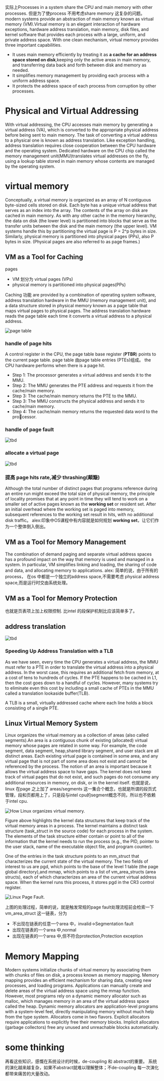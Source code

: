 
实际上Processes in a system share the CPU and main memory with other processes. 但是为了使process 不用考虑share memory 这复杂的问题。modern systems provide an abstraction of main memory known as virtual memory (VM).Virtual memory is an elegant interaction of hardware exceptions, hardware address translation, main memory, disk files, and kernel software that provides each process with a large, uniform, and private address space. With one clean mechanism, virtual memory provides three important capabilities.
* It uses main memory efficiently by treating it as **a cache for an address space stored on disk**,keeping only the active areas in main memory, and transferring data back and forth between disk and memory as needed. 
* It simplifies memory management by providing each process with a uniform address space. 
* It protects the address space of each process from corruption by other processes.


# Physical and Virtual Addressing

With virtual addressing, the CPU accesses main memory by generating a virtual address (VA), which is converted to the appropriate physical address before being sent to main memory. The task of converting a virtual address to a physical one is known as address translation. Like exception handling, address translation requires close cooperation between the CPU hardware and the operating system. Dedicated hardware on the CPU chip called the memory management unit(MMU)translates virtual addresses on the fly, using a lookup table stored in main memory whose contents are managed by the operating system.

# virtual memory
Conceptually, a virtual memory is organized as an array of N contiguous byte-sized cells stored on disk. Each byte has a unique virtual address that serves as an index into the array. The contents of the array on disk are cached in main memory. As with any other cache in the memory hierarchy, the data on disk (the lower level) is partitioned into blocks that serve as the transfer units between the disk and the main memory (the upper level). VM systems handle this by partitioning the virtual page is P = 2^p bytes in size. Similarly, physical memory is partitioned into physical pages (PPs), also P bytes in size. (Physical pages are also referred to as page frames.)


## VM as a Tool for Caching

pages

* VM 划分为 virtual pages (VPs)
* physical memory is partitioned into physical pages(PPs)

Caching 功能 are provided by a combination of operating system software, address translation hardware in the MMU (memory management unit), and a data structure stored in physical memory known as a page table that maps virtual pages to physical pages. The address translation hardware reads the page table
each time it converts a virtual address to a physical address. 

![page table](fig_9_4.png)

###  handle of page hits
A control register in the CPU, the page table base register (**PTBR**) points to the current page table.  page table 由page table entries (PTEs)组成。
the CPU hardware performs when there is a page hit.
* Step 1: The processor generates a virtual address and sends it to the MMU.
* Step 2: The MMU generates the PTE address and requests it from the cache/main memory.
* Step 3: The cache/main memory returns the PTE to the MMU.
* Step 3: The MMU constructs the physical address and sends it to cache/main memory.
* Step 4: The cache/main memory returns the requested data word to the processor.

### handle of page fault
![tbd](CSAPP_pagefault.png)

### allocate a virtual page
![tbd](CSAPP_newpage.png)

### 提高 page hits rate,减少 thrashing(颠簸)
Although the total number of distinct pages that programs reference during an entire run might exceed the total size of physical memory, the principle of locality promises that at any point in time they will tend to work on a smaller set of active pages known as the **working set** or resident set. After an initial overhead where the working set is paged into memory, subsequent references to the working set result in hits, with no additional disk traffic。 alex:印象中OS课程中有内容就是如何规划 **working set**，让它们作为一个整体倒入倒出。

## VM as a Tool for Memory Management
The combination of demand paging and separate virtual address spaces has a profound impact on the way that memory is used and managed in a system. In
particular, VM simplifies linking and loading, the sharing of code and data, and allocating memory to applications.
alex: 简单的说，由于所有的process， 在os 中都是一个独立的address space,不需要考虑 physical address space,而是运行时交由系统处理。


## VM as a Tool for Memory Protection
也就是页表项上加上权限控制. 比intel 的段保护机制比应该简单多了。


## address translation

![tbd](CSAPP_pagetable.png)

### Speeding Up Address Translation with a TLB
As we have seen, every time the CPU generates a virtual address, the MMU must refer to a PTE in order to translate the virtual address into a physical address. In the worst case, this requires an additional fetch from memory, at a cost of tens to hundreds of cycles. If the PTE happens to be cached in L1, then the cost goes down to a handful of cycles. However, many systems try to eliminate even this cost by including a small cache of PTEs in the MMU called a translation lookaside buffer(TLB).

A TLB is a small, virtually addressed cache where each line holds a block consisting of a single PTE.


## Linux Virtual Memory System
Linux organizes the virtual memory as a collection of areas (also called segments).An area is a contiguous chunk of existing (allocated) virtual memory whose pages are related in some way. For example, the code segment, data segment, heap,shared library segment, and user stack are all distinct areas. Each existing virtual page is contained in some area, and any virtual page that is not part of some area does not exist and cannot be referenced by the process. The notion of an area is important because it allows the virtual address space to have gaps. The kernel does not keep track of virtual pages that do not exist, and such pages do not consume any additional resources in memory, on disk, or in the kernel itself. 也就是说，linux 在page 之上加了 areas/segments 这一集合个概念，也就是所谓的段页式管理，段和页都用上了，只是段与intel cpu的segment概念不同，所以也不依赖于intel cpu.

![How Linux organizes virtual memory.](fig_9_27.png)

Figure above highlights the kernel data structures that keep track of the virtual memory areas in a process. The kernel maintains a distinct task structure (task_struct in the source code) for each process in the system. The elements of the task structure either contain or point to all of the information that the kernel needs to run the process (e.g., the PID, pointer to the user stack, name of the executable object file, and program counter).

One of the entries in the task structure points to an mm_struct that characterizes the current state of the virtual memory. The two fields of interest to us
are pgd, which points to the base of the level 1 table (the page global directory),and mmap, which points to a list of vm_area_structs (area structs), each of which characterizes an area of the current virtual address space. When the kernel runs this process, it stores pgd in the CR3 control register.

![Linux Page Fault.](fig_9_28.png)

上图的处理过程，简单的说，就是触发常规的page fault处理流程前会检索一下vm_area_struct 这一链表，分为
* 不出现在链表的任意一个area 中，invalid->Segmentation fault
* 出现在链表的一个area 中,normal
* 出现在链表的一个area 中,但不符合protection,Protection exception

# Memory Mapping
Modern systems initialize chunks of virtual memory by associating them with chunks of files on disk, a process known as memory mapping. Memory mapping
provides an efficient mechanism for sharing data, creating new processes, and loading programs. Applications can manually create and delete areas of the virtual address space using the mmap function. However, most programs rely on a dynamic memory allocator such as malloc, which manages memory in an area of the virtual address space called the heap. Dynamic memory allocators are application-level programs with a system-level feel, directly manipulating memory without much help from the type system. Allocators come in two flavors. Explicit allocators require applications to explicitly free their memory blocks. Implicit allocators (garbage collectors) free any unused and unreachable blocks automatically.


# some thinking
再看这些知识，感慨在系统设计的时候，de-coupling 和 abstract的重要。 系统的演化越来越复杂，如果不abstract就难以理解整体；不de-coupling 每一次演化都带来痛苦的大量改动。

